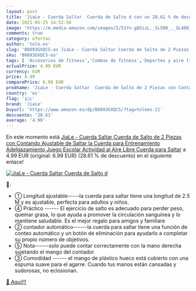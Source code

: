 ```yaml
---
layout: post
title: 'JiaLe - Cuerda Saltar  Cuerda de Salto d con un 28.61 % de descuento'
date: 2021-05-25 14:52:56
image: 'https://m.media-amazon.com/images/I/51Yn-gQSizL._SL500_._SL400_.jpg'
comments: true
category: ofertas
author: 'tole.es'
slug: 'B0893GXQCS-es JiaLe - Cuerda Saltar Cuerda de Salto de 2 Piezas con...'
sku: 'B0893GXQCS-es'
tags: [ 'Accesorios de fitness','Combas de fitness','Deportes y aire libre','Fitness y ejercicio','escolar','jiale', ]
actualPrice: 4.99 EUR
currency: EUR
price: 4.99
comparePrice: 6.99 EUR
prodname: 'JiaLe - Cuerda Saltar  Cuerda de Salto de 2 Piezas con Contando Ajustable de Saltar la Cuerda para Entrenamiento  Adelgazamiento  Juego Escolar  Actividad al Aire Libre Cuerda para Saltar'
country: 'es'
flag: '🇪🇸'
brand: 'JiaLe'
buyurl: 'https://www.amazon.es/dp/B0893GXQCS/?tag=tolees-21'
descuento: '28.61'
average: '4.99'
---
```


En este momento está [JiaLe - Cuerda Saltar  Cuerda de Salto de 2 Piezas con Contando Ajustable de Saltar la Cuerda para Entrenamiento  Adelgazamiento  Juego Escolar  Actividad al Aire Libre Cuerda para Saltar](https://www.amazon.es/dp/B0893GXQCS/?tag=tolees-21) a 4.99 EUR (original: 6.99 EUR) (28.61 %  de descuento) en el siguiente enlace!

[![JiaLe - Cuerda Saltar  Cuerda de Salto d](https://m.media-amazon.com/images/I/51Yn-gQSizL._SL500_._SL400_.jpg)](https://www.amazon.es/dp/B0893GXQCS/?tag=tolees-21)

🔎:

- ① Longitud ajustable-----la cuerda para saltar tiene una longitud de 2.5 M y es ajustable, perfecta para adultos y niños.
- ④ Práctico ------ El ejercicio de salto es adecuado para perder peso, quemar grasa, lo que ayuda a promover la circulación sanguínea y lo mantiene saludable. Es el mejor regalo para amigos y familiare
- ② contador automático------la cuerda para saltar tiene una función de conteo automático y un botón de eliminación para ayudarlo a completar su propio número de objetivos.
- ⑤ Nota------solo puede contar correctamente con la mano derecha sujetando el mango del contador
- ③ Comodidad ------ el mango de plástico hueco está cubierto con una espuma suave para el agarre. Cuando tus manos están cansadas y sudorosas, no eclosionan.

[🛒 Aquí!!!](https://www.amazon.es/dp/B0893GXQCS/?tag=tolees-21)
